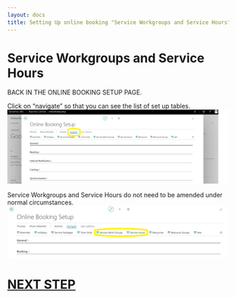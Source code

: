 ```yaml
---
layout: docs
title: Setting Up online booking "Service Workgroups and Service Hours".
---
```

# Service Workgroups and Service Hours
BACK IN THE ONLINE BOOKING SETUP PAGE.

Click on “navigate” so that you can see the list of set up tables.
![](media/garagehive-onlinebooking-5.png)

Service Workgroups and Service Hours do not need to be amended under normal circumstances.
![](media/garagehive-onlinebooking-22.png)


# [NEXT STEP](https://docs.garagehive.co.uk/docs/garagehive-onlinebooking-resources.html)